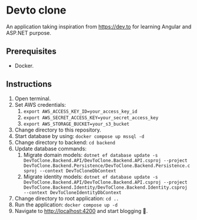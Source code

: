 # Devto clone

An application taking inspiration from https://dev.to for learning Angular and ASP.NET purpose.

## Prerequisites

- Docker.

## Instructions

1. Open terminal.
2. Set AWS credentials:
   1. `export AWS_ACCESS_KEY_ID=your_access_key_id`
   2. `export AWS_SECRET_ACCESS_KEY=your_secret_access_key`
   3. `export AWS_STORAGE_BUCKET=your_s3_bucket`
3. Change directory to this repository.
4. Start database by using: `docker compose up mssql -d`
5. Change directory to backend: `cd backend`
6. Update database commands:
   1. Migrate domain models: `dotnet ef database update -s DevToClone.Backend.API/DevToClone.Backend.API.csproj --project DevToClone.Backend.Persistence/DevToClone.Backend.Persistence.csproj --context DevToCloneDbContext`
   2. Migrate identity models: `dotnet ef database update -s DevToClone.Backend.API/DevToClone.Backend.API.csproj --project DevToClone.Backend.Identity/DevToClone.Backend.Identity.csproj --context DevToCloneIdentityDbContext`
7. Change directory to root application: `cd ..`
8. Run the application: `docker compose up -d`
9. Navigate to <http://localhost:4200> and start blogging 🎉.
